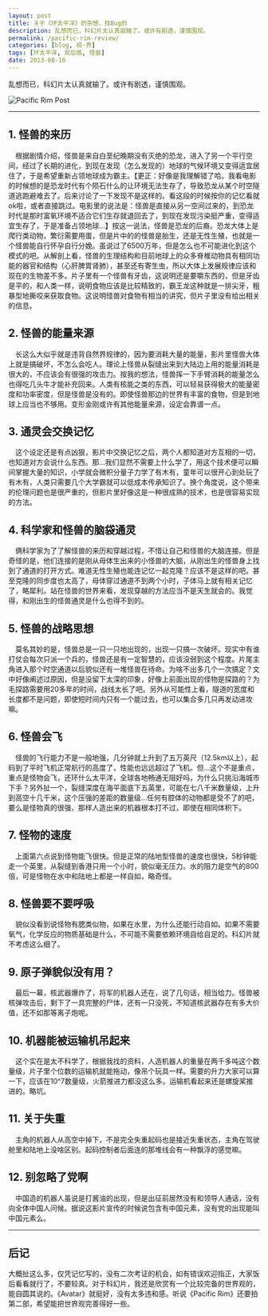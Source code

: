 ```yaml
---
layout: post
title: 关于《环太平洋》的杂想，找Bug的
description: 乱想而已，科幻片太认真就输了。或许有剧透，谨慎围观。
permalink: /pacific-rim-review/
categories: [blog, 视·界]
tags: [环太平洋, 观后感, 怪兽]
date: 2013-08-10
--- 
```


<pre>乱想而已，科幻片太认真就输了。或许有剧透，谨慎围观。</pre>

![Pacific Rim Post](http://lanternd.qiniudn.com/Pic4Post/pacific-rim-review/pacificrim-post.jpg?imageView/0/w/619/)

----

## 1. 怪兽的来历

　根据剧情介绍，怪兽是来自白垩纪晚期没有灭绝的恐龙，进入了另一个平行空间，经过了长期的进化，到现在发现（怎么发现的）地球的气候环境又变得适宜居住了，于是希望重新占领地球成为霸主。【更正：好像是我理解错了哈。我看电影的时候想的是恐龙时代有个陨石什么的让环境无法生存了，导致恐龙从某个时空隧道逃跑避难去了。后来讨论了一下发现不是这样的。看这段的时候按你的记忆看就ok啦，或者直接跳过。电影里的说法是：怪兽是直接从另一空间过来的，到恐龙时代是那时富氧环境不适合它们生存就退回去了，到现在发现污染挺严重，变得适宜生存了，于是准备占领地球…】按这一说法，怪兽是恐龙的后裔。恐龙大体上是爬行类动物，繁衍需要用蛋，但是片中的的怪兽是胎生，还是无性生殖，也就是一个怪兽能自行怀孕自行分娩。虽说过了6500万年，但是怎么也不可能进化到这个模式的吧。从解剖上看，怪兽的生理结构和目前地球上的众多脊椎动物具有相同功能的器官和结构（心肝脾胃肾肺），甚至还有寄生虫，所以大体上发展规律应该和现在的生物差不多。片子里有一个怪兽有牙齿，这说明还是要嚼东西的，但是牙齿是平的，和人类一样，说明食物应该是比较精致的，霸王龙这种就是一排尖牙，粗暴型地撕咬来获取食物。这说明怪兽对食物有相当的讲究，但片子里没有给出相关的信息。

## 2. 怪兽的能量来源

　长这么大似乎就是违背自然界规律的，因为要消耗大量的能量，影片里怪兽大体上就是搞破坏，不怎么会吃人。理论上怪兽从裂缝出来到大陆边上用的能量消耗是很大的，不应该会有很强的攻击力。按我的想法，怪兽挥一下手臂消耗的能量怎么也得吃几头牛才能补充回来。人类有核能之类的东西，可以轻易获得极大的能量密度和功率密度，但是怪兽是没有的。即使怪兽那边的世界有丰富的食物，但是到地球上应当也不够用。变形金刚或许有其他能量来源，设定会靠谱一点。
 
## 3. 通灵会交换记忆

　这个设定还是有点凶狠，影片中交换记忆之后，两个人都知道对方互相的一切，也知道对方会说什么东西。那…我们显然不需要上什么学了，用这个技术便可以瞬间掌握大量的知识，小学就会微积分量子力学了有木有，童年可以很开心到处玩了有木有，人类只需要几个大学霸就可以低成本传承知识了。换个角度说，这个带来的伦理问题也是很严重的，但影片里好像这是一种很成熟的技术，也是很容易实现的方法。

## 4. 科学家和怪兽的脑袋通灵

　俩科学家为了了解怪兽的来历和穿越过程，不惜让自己和怪兽的大脑连接。但是奇怪的是，他们连接的是刚从母体生出来的小怪兽的大脑，从刚出生的怪兽身上找到了通道的打开方式。难道无性生殖也能连记忆一起克隆？应该不是这样的吧。甚至克隆的同步度也太高了，母体穿过通道不到两个小时，子体马上就有相关记忆了，略犀利。站在怪兽的世界来看，发现穿越的方法应当不是天生就会的。我觉得，和刚出生的怪兽通灵是什么也得不到的。

## 5. 怪兽的战略思想

　莫名其妙的是，怪兽总是一只一只地出现的，出现一只搞一次破坏。现实中有谁打仗会每次只派一个兵的，怪兽还是有一定智慧的，应该没弱到这个程度。片尾主角进入那个时空通道以后貌似还有一堆怪兽在待命。为啥不出多几个一次搞定？文中好像阐述过原因，但是没留下太深的印象，好像上前面出现的怪物是探路的？为毛探路需要用20多年的时间，战线太长了吧。另外从可能性上看，隧道的宽度和长度都不是问题，即使短时间内只有一个能过去，也可以集合多几只再发动进攻嘛。

## 6. 怪兽会飞

　怪兽的飞行能力不是一般地强，几分钟就上升到了五万英尺（12.5km以上），起码到了平时飞机正常航行的高度了，性能也远远超过了飞机。但…这个不是重点，重点是怪物会飞，还环什么太平洋，全球各地畅通无阻好吗，为什么只挑沿海城市下手？另外扯一个，裂缝深度在海平面底下五英里，可能在七八千米数量级，上升到高空十几千米，这个压强的差距的数量级…任何有腔体的动物都是受不了的吧，要么是怪物真的很强，那样人造出来的机器根本打不过，即使在相同体积下。

## 7. 怪物的速度

　上面第六点说到怪物能飞很快。但是正常的陆地型怪兽的速度也很快，5秒钟能走一个英里，从裂缝到香港只用一个小时，貌似毫无压力。水的阻力是空气的800倍，可是怪物在水中和陆地上都是一样自如，略奇怪。

## 8. 怪兽要不要呼吸

　貌似没看到说怪物有腮类似物，如果在水里，为什么还能行动自如。如果不需要氧气，化学反应的物质基础是什么，不可能不需要依赖环境自给自足的。科幻片就不考虑这么细了。

## 9. 原子弹貌似没有用？

　最后一幕，核武器爆炸了，将军的机器人还在，说了几句话，相当给力。怪兽被核弹攻击后，剩下了一具完整的尸体，还有一只没死，不知道核武器存在有多大价值，还不如那等离子炮呢。

## 10. 机器能被运输机吊起来

　这个实在是太不科学了，根据我找的资料，人造机器人的重量在两千多吨这个数量级，片子里个位数的运输机就能拖动，像吊个玩具一样。需要的升力大家可以算一下，应该在10^7数量级，火箭推进力都没这么多。运输机看起来还是螺旋桨推进的。略坑。

 
## 11. 关于失重

　主角的机器人从高空中掉下，不是完全失重起码也是接近失重状态，主角在驾驶舱里和陆地上没啥区别。起码控制者后面连的那堆线会有一种飘浮的感觉嘛。
 
## 12. 别忽略了党啊

　中国造的机器人虽说是打酱油的出现，但是出征前居然没有和领导人通话，没有向全体中国人问候。据说这影片宣传的时候说包含有中国元素，没有党的出现能叫中国元素么。

----

## 后记

大概扯这么多，仅凭记忆写的，没有二次考证的机会，如有错误欢迎指正，大家饭后看看就行了，不要较真。对于科幻片，我还是欣赏有一个比较完备的世界观的，能自圆其说的。《Avatar》就挺好，没有太多违和感。听说《Pacific Rim》还要拍第二部，希望能把世界观完善得好一些。